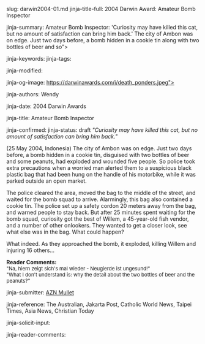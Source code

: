 slug: darwin2004-01.md
jinja-title-full: 2004 Darwin Award: Amateur Bomb Inspector

jinja-summary: Amateur Bomb Inspector: 'Curiosity may have killed this cat, but no amount of satisfaction can bring him back.' The city of Ambon was on edge. Just two days before, a bomb hidden in a cookie tin along with two bottles of beer and so">

jinja-keywords:
jinja-tags:

jinja-modified:

jinja-og-image: https://darwinawards.com/i/death_ponders.jpeg">

jinja-authors: Wendy

jinja-date: 2004 Darwin Awards


jinja-title: Amateur Bomb Inspector


jinja-confirmed:
jinja-status: draft
<I>"Curiosity may have killed this cat, but no amount of satisfaction can
bring him back."</I>

(25 May 2004, Indonesia) The city of Ambon was on edge.	 Just two days
before, a bomb hidden in a cookie tin, disguised with two bottles of beer
and some peanuts, had exploded and wounded five people.	 So police took
extra precautions when a worried man alerted them to a suspicious black
plastic bag that had been hung on the handle of his motorbike, while it was
parked outside an open market.

The police cleared the area, moved the bag to the middle of the street, and
waited for the bomb squad to arrive. Alarmingly, this bag also contained a
cookie tin. The police set up a safety cordon 20 meters away from the bag,
and warned people to stay back.	 But after 25 minutes spent waiting for the
bomb squad, curiosity got the best of Willem, a 45-year-old fish vendor,
and a number of other onlookers. They wanted to get a closer look, see
what else was in the bag. What could happen?

What indeed. As they approached the bomb, it exploded, killing Willem and
injuring 16 others...

<B>Reader Comments:</B><BR>
<FONT size="-1">
"Na, hiern zeigt sich's mal wieder - Neugierde ist ungesund!"<BR>
"What I don't understand is: why the detail about the two bottles of beer
and the peanuts?"
</FONT>
<P align=center>
<!--#include virtual="/inc/votebar_viewvoteonly" -->

jinja-submitter: <A HREF="mailto:REMOVE-">AZN Mullet</A>

jinja-reference: The Australian, Jakarta Post, Catholic World News, Taipei Times, Asia News, Christian Today

jinja-solicit-input:

jinja-reader-comments:



<!--#include file=nav_2004.html -->


